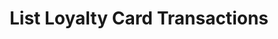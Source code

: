 ---
title: List Loyalty Card Transactions
type: endpoint
category: 639ba2628407100061f5faac
slug: list-loyalty-card-transactions-1
parentDoc: 639ba2658407100061f5fab6
hidden: false
order: 18
---